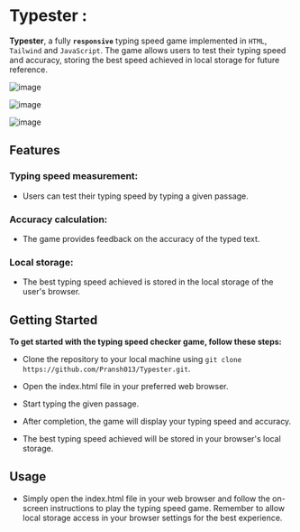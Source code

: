 # Typester :

**Typester**, a fully **`responsive`** typing speed game implemented in `HTML`, `Tailwind` and `JavaScript`. The game allows users to test their typing speed and accuracy, storing the best speed achieved in local storage for future reference.

![image](https://github.com/Haripriyaa1224/Team9-Project/assets/105149813/b7e9c458-7d72-4c85-831f-ee6828ea45a5)

![image](https://github.com/Haripriyaa1224/Team9-Project/assets/105149813/eae718de-8708-45e5-a4ef-d102445b64d9)

![image](https://github.com/Haripriyaa1224/Team9-Project/assets/105149813/f5354992-6b90-4a1a-8038-d1a97f6432e1)

## Features
### Typing speed measurement: 
- Users can test their typing speed by typing a given passage.
### Accuracy calculation: 
- The game provides feedback on the accuracy of the typed text.
### Local storage: 
- The best typing speed achieved is stored in the local storage of the user's browser.

## Getting Started

**To get started with the typing speed checker game, follow these steps:**

- Clone the repository to your local machine using `git clone https://github.com/Pransh013/Typester.git`.

- Open the index.html file in your preferred web browser.

- Start typing the given passage. 
- After completion, the game will display your typing speed and accuracy.
- The best typing speed achieved will be stored in your browser's local storage.

## Usage
- Simply open the index.html file in your web browser and follow the on-screen instructions to play the typing speed game. Remember to allow local storage access in your browser settings for the best experience.
